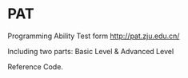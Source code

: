 PAT
===

Programming Ability Test form http://pat.zju.edu.cn/

Including two parts: Basic Level & Advanced Level

Reference Code.
